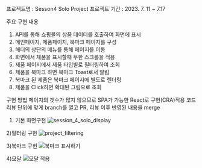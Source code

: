 프로젝트명 : Sesson4 Solo Project 
프로젝트 기간 : 2023. 7. 11 ~ 7.17

주요 구현 내용
1) API를 통해 쇼핑몰의 상품 데이터를 호출하여 화면에 표시
2) 메인페이지, 제품페이지, 북마크 페이지를 구성
3) 헤더의 상단의 메뉴를 통해 페이지를 이동 
4) 화면에서 제품을 표시할때 무한 스크롤을 적용
5) 제품 페이지에서 제품 타입별로 필터링하여 조회
6) 제품을 북마크 하면 북마크 Toast로서 알림
7) 북마크 된 제품은 북마크 페이지에 별도로 렌더링
8) 제품을 Click하면 확대된 그림으로 조회

구현 방법 
페이지의 갯수가 많지 않으므로 SPA가 가능한 React로 구현(CRA)적용 
코드 리뷰 단위에 맞게 branch를 열고 PR, 리뷰 이후 반영된 내용을 merge 

1) 기본 화면구현 
![session_4_solo_display](https://github.com/ellanelee/fe-sprint-coz-shopping/assets/130072135/03ef3071-f197-4165-b036-1434c8a9108b)



2)필터링 구현
![project_filtering](https://github.com/ellanelee/fe-sprint-coz-shopping/assets/130072135/8004ee99-772b-4a4e-b31f-7849f990bba2)



3)북마크 구현 
![북마크 표시하기](https://github.com/ellanelee/fe-sprint-coz-shopping/assets/130072135/89498c10-0c47-45b2-b813-327285b4965b)



4)모달
![모달 적용](https://github.com/ellanelee/fe-sprint-coz-shopping/assets/130072135/c8ed95ed-8c24-4b2e-936f-82ed45af5a1d)
